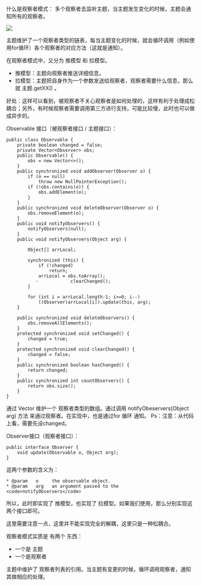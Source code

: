 什么是观察者模式： 多个观察者去监听主题，当主题发生变化的时候，主题会通知所有的观察者。

![](https://ws2.sinaimg.cn/large/006tNc79ly1fg7v325fyij30hg06xt8s.jpg)

主题维护了一个观察者类型的链表，每当主题变化的时候，就会循环调用（例如使用for循环）各个观察者的对应方法（这就是通知）。

在观察者模式中，又分为 推模型 和 拉模型。

- 推模型：主题向观察者推送详细信息。
- 拉模型：主题把自身作为一个参数发送给观察者，观察者需要什么信息，那么就 主题.getXX() 。

好处：这样可以看到，被观察者不关心观察者是如何处理的，这样有利于处理成松耦合；另外，有时候观察者需要调用第三方进行支持，可能比较慢，此时也可以做成异步的。

Observable 接口（被观察者接口 / 主题接口）：

```
public class Observable {  
    private boolean changed = false;  
    private Vector<Observer> obs;  
    public Observable() {  
        obs = new Vector<>();  
    }  
    public synchronized void addObserver(Observer o) {  
        if (o == null)  
            throw new NullPointerException();  
        if (!obs.contains(o)) {  
            obs.addElement(o);  
        }  
    }  
    public synchronized void deleteObserver(Observer o) {  
        obs.removeElement(o);  
    }  
    public void notifyObservers() {  
        notifyObservers(null);  
    }  
    public void notifyObservers(Object arg) {  

        Object[] arrLocal;  

        synchronized (this) {  
            if (!changed)  
                return;  
            arrLocal = obs.toArray();  
           ·            clearChanged();  
        }  

        for (int i = arrLocal.length-1; i>=0; i--)  
            ((Observer)arrLocal[i]).update(this, arg);  
    }  

    public synchronized void deleteObservers() {  
        obs.removeAllElements();  
    }  
    protected synchronized void setChanged() {  
        changed = true;  
    }  
    protected synchronized void clearChanged() {  
        changed = false;  
    }  
    public synchronized boolean hasChanged() {  
        return changed;  
    }  
    public synchronized int countObservers() {  
        return obs.size();  
    }  
} 
```

通过 Vector 维护一个 观察者类型的数组。通过调用 notifyObeservers(Object arg) 方法 来通过观察者。在实现中，也是通过for 循环 通知。
Ps：注意：从代码上看，需要先设changed。

Observer接口（观察者接口）：

```
public interface Observer {  
    void update(Observable o, Object arg);  
} 
```

这两个参数的含义为：
```
* @param   o     the observable object.  
* @param   arg   an argument passed to the <code>notifyObservers</code>  
```

所以，此时即实现了 推模型，也实现了 拉模型。如果我们使用，那么分别实现这两个接口即可。

这里需要注意一点，这里并不能实现完全的解耦，这里只是一种松耦合。

观察者模式实质是 有两个 东西：

- 一个是 主题
- 一个是观察者

主题中维护了 观察者列表的引用。当主题有变更的时候，循环调用观察者，通知其做相应的处理。